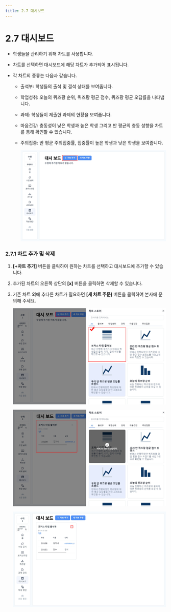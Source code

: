 ```yaml
---
title: 2.7 대시보드
---
```

# 2.7 대시보드

* 학생들을 관리하기 위해 차트를 사용합니다. 
* 차트를 선택하면 대시보드에 해당 차트가 추가되어 표시됩니다.
* 각 차트의 종류는 다음과 같습니다.

  * 출석부: 학생들의 출석 및 결석 상태를 보여줍니다. 
  * 학업성취: 오늘의 퀴즈팡 순위, 퀴즈팡 평균 점수, 퀴즈팡 평균 오답률을 나타냅니다.
  * 과제: 학생들이 제출한 과제의 현황을 보여줍니다. 
  * 마음건강: 충동성이 낮은 학생과 높은 학생 그리고 반 평균의 충동 성향을 차트를 통해 확인할 수 있습니다. 
  * 주의집중: 반 평균 주의집중률, 집중률이 높은 학생과 낮은 학생을 보여줍니다.

    ![](/img/tcher_2-7_01.jpg)

### 2.7.1 차트 추가 및 삭제

1. **\[+차트 추가]** 버튼을 클릭하여 원하는 차트를 선택하고 대시보드에 추가할 수 있습니다. 
2. 추가된 차트의 오른쪽 상단의 **\[x]** 버튼을 클릭하면 삭제할 수 있습니다.
3. 기존 차트 외에 추다른 차트가 필요하면 **\[새 차트 주문]** 버튼을 클릭하여 본사에 문의해 주세요. 

   ![](/img/teacher_2-7-1_01.jpg)

   ![](/img/teacher_2-7-1_02.jpg)

   ![](/img/teacher_2-7-1_03.jpg)
